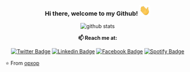 <div align="center">

  ### Hi there, welcome to my Github! <img src="https://github.com/ABSphreak/ABSphreak/blob/master/gifs/Hi.gif" width="30px">
  ![github stats](https://github-readme-stats.vercel.app/api?username=opxop&show_icons=true)
  
</div>  

<div align="center">
  
  **📫 Reach me at:**<br>

  [![Twitter Badge](https://img.shields.io/badge/-Twitter-1ca0f1?style=flat-square&labelColor=1ca0f1&logo=twitter&logoColor=white&link=https://twitter.com/opakholis)](https://twitter.com/opakholis)
  [![Linkedin Badge](https://img.shields.io/badge/-LinkedIn-blue?style=flat-square&logo=Linkedin&logoColor=white&link=https://www.linkedin.com/in/opakholis/)](https://www.linkedin.com/in/opakholis)
  [![Facebook  Badge](https://img.shields.io/badge/Facebook-%231877F2.svg?&style=flat-square&logo=facebook&logoColor=white)](https://facebook.com/opakholis)
  [![Spotify Badge](https://img.shields.io/badge/Spotify-%231ED760.svg?&style=flat-square&logo=spotify&logoColor=white)](https://open.spotify.com/user/xil3nxol9wadm6lgyw5qv1l2h?si=QDNUS80iR4C97B-tQVLJDw)

</div>

⭐️ From [opxop](https://github.com/opxop)
